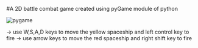 #A 2D battle combat game created using pyGame module of python

![pygame](https://user-images.githubusercontent.com/96790212/196601692-83df16a9-befc-4600-812b-cf1b2dc7ccf1.jpg)


-> use W,S,A,D keys to move the yellow spaceship and left control key to fire
-> use arrow keys to move the red spaceship and right shift key to fire
